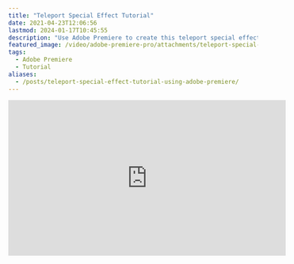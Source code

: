 ```yaml
---
title: "Teleport Special Effect Tutorial"
date: 2021-04-23T12:06:56
lastmod: 2024-01-17T10:45:55
description: "Use Adobe Premiere to create this teleport special effect"
featured_image: /video/adobe-premiere-pro/attachments/teleport-special-effect-tutorial-in-adobe-premiere.jpg
tags:
  - Adobe Premiere
  - Tutorial
aliases:
  - /posts/teleport-special-effect-tutorial-using-adobe-premiere/
---
```


<div class="video-grid">
<div class="iframe-16-9-container">
<iframe class="youTubeIframe" width="560" height="315" src="https://www.youtube.com/embed/C4lfW2s7U7c?si=POsYNixOgV7wYyNr" title="YouTube video player" frameborder="0" allow="accelerometer; autoplay; clipboard-write; encrypted-media; gyroscope; picture-in-picture; web-share" allowfullscreen></iframe>
</div>
</div>
